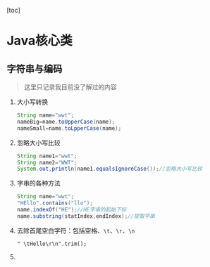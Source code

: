 [toc]

# Java核心类

## 字符串与编码

> 这里只记录我目前没了解过的内容

1. 大小写转换

   ```java
   String name="wwt";
   nameBig=name.toUpperCase(name);
   nameSmall=name.toLpperCase(name);
   ```

2. 忽略大小写比较

   ```java
   String name1="wwt";
   String name2="WWT";
   System.out,println(name1.equalsIgnoreCase());//忽略大小写比较
   ```

3. 字串的各种方法

   ```java
   String name="wwt";
   "HEllo".contains("llo");
   name.indexOf("HE");//HE字串的起始下标
   name.substring(statIndex,endIndex);//提取字串
   ```

4. 去除首尾空白字符：包括空格、`\t`、`\r`、`\n`

   ```
   " \tHello\r\n".trim();
   ```

5. 